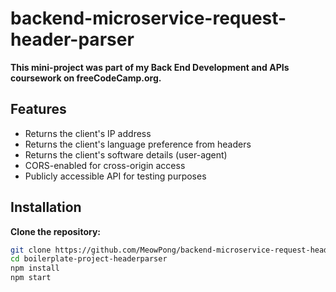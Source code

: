 # backend-microservice-request-header-parser
<b>This mini-project was part of my Back End Development and APIs coursework on freeCodeCamp.org.</b>

<h2>Features</h2>
<ul>
   <li>Returns the client's IP address</li>
   <li>Returns the client's language preference from headers</li>
   <li>Returns the client's software details (user-agent)</li>
   <li>CORS-enabled for cross-origin access</li>
   <li>Publicly accessible API for testing purposes</li>
</ul>

## Installation

 **Clone the repository:**

   ```bash
   git clone https://github.com/MeowPong/backend-microservice-request-header-parser
   cd boilerplate-project-headerparser
   npm install 
   npm start


